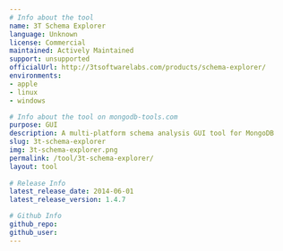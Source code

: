 ```yaml
---
# Info about the tool
name: 3T Schema Explorer
language: Unknown
license: Commercial
maintained: Actively Maintained
support: unsupported
officialUrl: http://3tsoftwarelabs.com/products/schema-explorer/
environments:
- apple
- linux
- windows

# Info about the tool on mongodb-tools.com
purpose: GUI
description: A multi-platform schema analysis GUI tool for MongoDB
slug: 3t-schema-explorer
img: 3t-schema-explorer.png
permalink: /tool/3t-schema-explorer/
layout: tool
	
# Release Info
latest_release_date: 2014-06-01
latest_release_version: 1.4.7

# Github Info
github_repo: 
github_user: 
---
```

